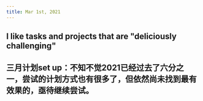 ```yaml
---
title: Mar 1st, 2021
---
```


## I like tasks and projects that are "deliciously challenging"
## 三月计划set up：不知不觉2021已经过去了六分之一，尝试的计划方式也有很多了，但依然尚未找到最有效果的，亟待继续尝试。
